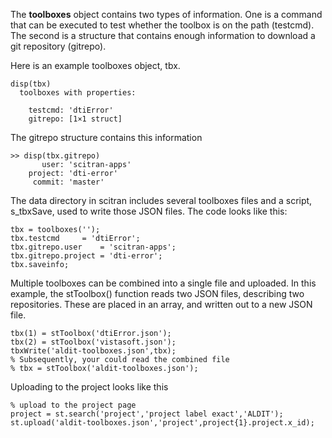 The **toolboxes** object contains two types of information.  One is a command that can be executed to test whether the toolbox is on the path (testcmd).  The second is a structure that contains enough information to download a git repository (gitrepo). 

Here is an example toolboxes object, tbx.
```
disp(tbx)
  toolboxes with properties:

    testcmd: 'dtiError'
    gitrepo: [1×1 struct]
```
The gitrepo structure contains this information
```
>> disp(tbx.gitrepo)
       user: 'scitran-apps'
    project: 'dti-error'
     commit: 'master'
```
The data directory in scitran includes several toolboxes files and a script, s_tbxSave, used to write those JSON files. The code looks like this:
```
tbx = toolboxes('');
tbx.testcmd     = 'dtiError';
tbx.gitrepo.user    = 'scitran-apps'; 
tbx.gitrepo.project = 'dti-error'; 
tbx.saveinfo;
```
Multiple toolboxes can be combined into a single file and uploaded. In this example, the stToolbox() function reads two JSON files, describing two repositories.  These are placed in an array, and written out to a new JSON file. 
```
tbx(1) = stToolbox('dtiError.json');
tbx(2) = stToolbox('vistasoft.json');
tbxWrite('aldit-toolboxes.json',tbx);
% Subsequently, your could read the combined file
% tbx = stToolbox('aldit-toolboxes.json');
```
Uploading to the project looks like this
```
% upload to the project page
project = st.search('project','project label exact','ALDIT');
st.upload('aldit-toolboxes.json','project',project{1}.project.x_id);
```
